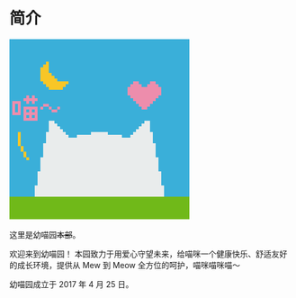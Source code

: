 简介
=

![幼喵园Logo](https://github.com/Kittengarten-Official/Kittengarten/blob/主分支/Logo.png#pic_center "幼喵园")

这里是幼喵园~~本部~~。

欢迎来到幼喵园！
本园致力于用爱心守望未来，给喵咪一个健康快乐、舒适友好的成长环境，提供从 Mew 到 Meow 全方位的呵护，喵咪喵咪喵～

幼喵园成立于 2017 年 4 月 25 日。
